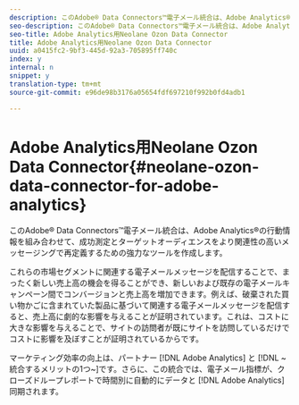 ```yaml
---
description: このAdobe® Data Connectors™電子メール統合は、Adobe Analytics®の行動情報を組み合わせて、成功測定とターゲットオーディエンスをより関連性の高いメッセージングで再定義するための強力なツールを作成します。
seo-description: このAdobe® Data Connectors™電子メール統合は、Adobe Analytics®の行動情報を組み合わせて、成功測定とターゲットオーディエンスをより関連性の高いメッセージングで再定義するための強力なツールを作成します。
seo-title: Adobe Analytics用Neolane Ozon Data Connector
title: Adobe Analytics用Neolane Ozon Data Connector
uuid: a0415fc2-9bf3-445d-92a3-705895ff740c
index: y
internal: n
snippet: y
translation-type: tm+mt
source-git-commit: e96de98b3176a05654fdf697210f992b0fd4adb1

---
```



# Adobe Analytics用Neolane Ozon Data Connector{#neolane-ozon-data-connector-for-adobe-analytics}

このAdobe® Data Connectors™電子メール統合は、Adobe Analytics®の行動情報を組み合わせて、成功測定とターゲットオーディエンスをより関連性の高いメッセージングで再定義するための強力なツールを作成します。

これらの市場セグメントに関連する電子メールメッセージを配信することで、まったく新しい売上高の機会を得ることができ、新しいおよび既存の電子メールキャンペーン間でコンバージョンと売上高を増加できます。例えば、破棄された買い物かごに含まれていた製品に基づいて関連する電子メールメッセージを配信すると、売上高に劇的な影響を与えることが証明されています。これは、コストに大きな影響を与えることで、サイトの訪問者が既にサイトを訪問しているだけでコストに影響を及ぼすことが証明されているからです。

マーケティング効率の向上は、パートナー [!DNL Adobe Analytics] と [!DNL ~統合するメリットの1つ~]です。さらに、この統合では、電子メール指標が、クローズドループレポートで時間別に自動的にデータと [!DNL Adobe Analytics] 同期されます。
